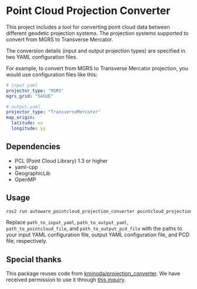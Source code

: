 # Point Cloud Projection Converter

This project includes a tool for converting point cloud data between different geodetic projection systems. The projection systems supported to convert from MGRS to Transverse Mercator.

The conversion details (input and output projection types) are specified in two YAML configuration files.

For example, to convert from MGRS to Transverse Mercator projection, you would use configuration files like this:

```yaml
# input.yaml
projector_type: "MGRS"
mgrs_grid: "54SUE"
```

```yaml
# output.yaml
projector_type: "TransverseMercator"
map_origin:
  latitude: xx
  longitude: yy
```

## Dependencies

- PCL (Point Cloud Library) 1.3 or higher
- yaml-cpp
- GeographicLib
- OpenMP

## Usage

```bash
ros2 run autoware_pointcloud_projection_converter pointcloud_projection_converter path_to_input_yaml path_to_output_yaml path_to_input_pcd_file path_to_output_pcd_file
```

Replace `path_to_input_yaml`, `path_to_output_yaml`, `path_to_pointcloud_file`, and `path_to_output_pcd_file` with the paths to your input YAML configuration file, output YAML configuration file, and PCD file, respectively.

## Special thanks

This package reuses code from [kminoda/projection_converter](https://github.com/kminoda/projection_converter).
We have received permission to use it through [this inquiry](https://github.com/kminoda/projection_converter/issues/3).
